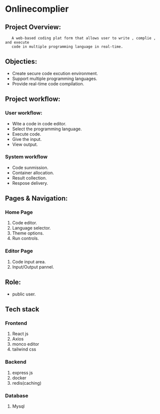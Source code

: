 # Onlinecomplier

## Project Overview:
       A web-based coding plat form that allows user to write , complie , and execute 
       code in multiple programming language in real-time.

## Objecties:
- Create secure code excution environment.
- Support multiple programming languages.
- Provide real-time code compilation.
    
## Project workflow:
      
### User workflow:
- Wite a code in code editor.
- Select the programming language.
- Execute code.
- Give the input.
- View output.

### System workflow
- Code sunmission.
- Container allocation.
- Result collection.
- Respose delivery.

## Pages & Navigation:

### Home Page
1. Code editor.
1. Language selector.
1. Theme options.
1. Run controls.

### Editor Page
1. Code input area.
1. Input/Output pannel.

## Role:
- public user.

## Tech stack

### Frontend
1. React js
1. Axios
1. monco editor
1. tailwind css

### Backend
1. express js
1. docker 
1. redis(caching)

### Database
1. Mysql
